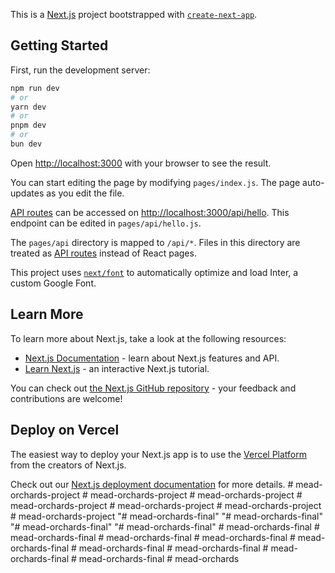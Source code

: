 This is a [Next.js](https://nextjs.org/) project bootstrapped with [`create-next-app`](https://github.com/vercel/next.js/tree/canary/packages/create-next-app).

## Getting Started

First, run the development server:

```bash
npm run dev
# or
yarn dev
# or
pnpm dev
# or
bun dev
```

Open [http://localhost:3000](http://localhost:3000) with your browser to see the result.

You can start editing the page by modifying `pages/index.js`. The page auto-updates as you edit the file.

[API routes](https://nextjs.org/docs/api-routes/introduction) can be accessed on [http://localhost:3000/api/hello](http://localhost:3000/api/hello). This endpoint can be edited in `pages/api/hello.js`.

The `pages/api` directory is mapped to `/api/*`. Files in this directory are treated as [API routes](https://nextjs.org/docs/api-routes/introduction) instead of React pages.

This project uses [`next/font`](https://nextjs.org/docs/basic-features/font-optimization) to automatically optimize and load Inter, a custom Google Font.

## Learn More

To learn more about Next.js, take a look at the following resources:

- [Next.js Documentation](https://nextjs.org/docs) - learn about Next.js features and API.
- [Learn Next.js](https://nextjs.org/learn) - an interactive Next.js tutorial.

You can check out [the Next.js GitHub repository](https://github.com/vercel/next.js/) - your feedback and contributions are welcome!

## Deploy on Vercel

The easiest way to deploy your Next.js app is to use the [Vercel Platform](https://vercel.com/new?utm_medium=default-template&filter=next.js&utm_source=create-next-app&utm_campaign=create-next-app-readme) from the creators of Next.js.

Check out our [Next.js deployment documentation](https://nextjs.org/docs/deployment) for more details.
#   m e a d - o r c h a r d s - p r o j e c t  
 #   m e a d - o r c h a r d s - p r o j e c t  
 #   m e a d - o r c h a r d s - p r o j e c t  
 #   m e a d - o r c h a r d s - p r o j e c t  
 #   m e a d - o r c h a r d s - p r o j e c t  
 #   m e a d - o r c h a r d s - p r o j e c t  
 #   m e a d - o r c h a r d s - p r o j e c t  
 "# mead-orchards-final" 
"# mead-orchards-final" 
"# mead-orchards-final" 
"# mead-orchards-final" 
#   m e a d - o r c h a r d s - f i n a l  
 #   m e a d - o r c h a r d s - f i n a l  
 #   m e a d - o r c h a r d s - f i n a l  
 #   m e a d - o r c h a r d s - f i n a l  
 #   m e a d - o r c h a r d s - f i n a l  
 #   m e a d - o r c h a r d s - f i n a l  
 #   m e a d - o r c h a r d s - f i n a l  
 #   m e a d - o r c h a r d s - f i n a l  
 #   m e a d - o r c h a r d s - f i n a l  
 #   m e a d - o r c h a r d s  
 